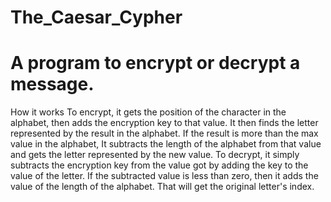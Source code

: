 # The_Caesar_Cypher
# A program to encrypt or decrypt a message.

How it works
    To encrypt, it gets the position of the character in the alphabet, then adds the encryption key to that value.
It then finds the letter represented by the result in the alphabet. If the result is more than the max value in the
alphabet, It subtracts the length of the alphabet from that value and gets the letter represented by the new value.
    To decrypt, it simply subtracts the encryption key from the value got by adding the key to the value of the letter.
If the subtracted value is less than zero, then it adds the value of the length of the alphabet. That will get the
original letter's index.
